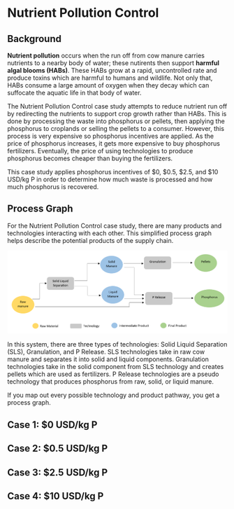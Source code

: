 <h1>Nutrient Pollution Control</h1>

<h2>Background</h2>

<p>
    <b>Nutrient pollution</b> occurs when the run off from cow manure carries nutrients to a nearby body of water; these nutirents then support <b>harmful algal blooms (HABs)</b>. These HABs grow at a rapid, uncontrolled rate and produce toxins which are harmful to humans and wildlife. Not only that, HABs consume a large amount of oxygen when they decay which can suffocate the aquatic life in that body of water. 
</p>

<p>
    The Nutrient Pollution Control case study attempts to reduce nutrient run off by redirecting the nutrients to support crop growth rather than HABs. This is done by processing the waste into phosphorus or pellets, then applying the phosphorus to croplands or selling the pellets to a consumer. However, this process is very expensive so phosphorus incentives are applied. As the price of phosphorus increases, it gets more expensive to buy phosphorus fertilizers. Eventually, the price of using technologies to produce phosphorus becomes cheaper than buying the fertilizers. 
</p>

<p>
    This case study applies phosphorus incentives of $0, $0.5, $2.5, and $10 USD/kg P in order to determine how much waste is processed and how much phosphorus is recovered.
</p>

<h2>Process Graph</h2>

<p>
    For the Nutrient Pollution Control case study, there are many products and technologies interacting with each other. This simplified process graph helps describe the potential products of the supply chain. 
</p>

<img src="Pictures\nutrient_pol\process_graph.png">

<p>
    In this system, there are three types of technologies: Solid Liquid Separation (SLS), Granulation, and P Release. SLS technologies take in raw cow manure and separates it into solid and liquid components. Granulation technologies take in the solid component from SLS technology and creates pellets which are used as fertilizers. P Release technologies are a pseudo technology that produces phosphorus from raw, solid, or liquid manure.  
</p>

<p>
    If you map out every possible technology and product pathway, you get a process graph. 
</p>

<h2>Case 1: $0 USD/kg P</h2>


<h2>Case 2: $0.5 USD/kg P</h2>
<h2>Case 3: $2.5 USD/kg P</h2>
<h2>Case 4: $10 USD/kg P</h2>





